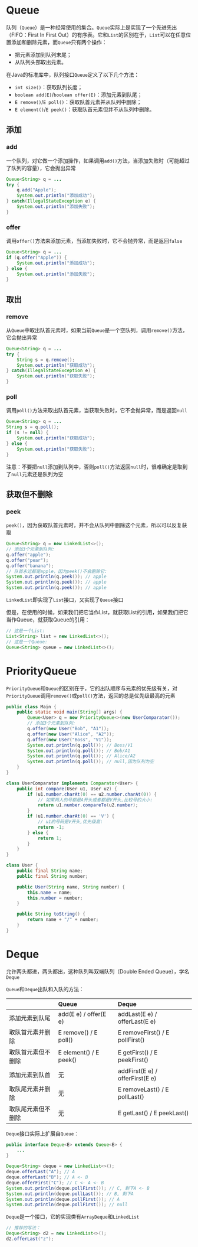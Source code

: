 # Queue



队列（`Queue`）是一种经常使用的集合。`Queue`实际上是实现了一个先进先出（FIFO：First In First Out）的有序表。它和`List`的区别在于，`List`可以在任意位置添加和删除元素，而`Queue`只有两个操作：

- 把元素添加到队列末尾；
- 从队列头部取出元素。



在Java的标准库中，队列接口`Queue`定义了以下几个方法：

- `int size()`：获取队列长度；
- `boolean add(E)`/`boolean offer(E)`：添加元素到队尾；
- `E remove()`/`E poll()`：获取队首元素并从队列中删除；
- `E element()`/`E peek()`：获取队首元素但并不从队列中删除。



## 添加

### add

一个队列，对它做一个添加操作，如果调用`add()`方法，当添加失败时（可能超过了队列的容量），它会抛出异常

```java
Queue<String> q = ...
try {
    q.add("Apple");
    System.out.println("添加成功");
} catch(IllegalStateException e) {
    System.out.println("添加失败");
}
```



### offer

调用`offer()`方法来添加元素，当添加失败时，它不会抛异常，而是返回`false`

```java
Queue<String> q = ...
if (q.offer("Apple")) {
    System.out.println("添加成功");
} else {
    System.out.println("添加失败");
}
```



## 取出

### remove

从`Queue`中取出队首元素时，如果当前`Queue`是一个空队列，调用`remove()`方法，它会抛出异常

```java
Queue<String> q = ...
try {
    String s = q.remove();
    System.out.println("获取成功");
} catch(IllegalStateException e) {
    System.out.println("获取失败");
}
```



### poll

调用`poll()`方法来取出队首元素，当获取失败时，它不会抛异常，而是返回`null`

```java
Queue<String> q = ...
String s = q.poll();
if (s != null) {
    System.out.println("获取成功");
} else {
    System.out.println("获取失败");
}
```



注意：不要把`null`添加到队列中，否则`poll()`方法返回`null`时，很难确定是取到了`null`元素还是队列为空



## 获取但不删除

### peek

`peek()`，因为获取队首元素时，并不会从队列中删除这个元素，所以可以反复获取

```java
Queue<String> q = new LinkedList<>();
// 添加3个元素到队列:
q.offer("apple");
q.offer("pear");
q.offer("banana");
// 队首永远都是apple，因为peek()不会删除它:
System.out.println(q.peek()); // apple
System.out.println(q.peek()); // apple
System.out.println(q.peek()); // apple
```





`LinkedList`即实现了`List`接口，又实现了`Queue`接口

但是，在使用的时候，如果我们把它当作List，就获取List的引用，如果我们把它当作Queue，就获取Queue的引用：

```java
// 这是一个List:
List<String> list = new LinkedList<>();
// 这是一个Queue:
Queue<String> queue = new LinkedList<>();
```





# PriorityQueue

`PriorityQueue`和`Queue`的区别在于，它的出队顺序与元素的优先级有关，对`PriorityQueue`调用`remove()`或`poll()`方法，返回的总是优先级最高的元素

```java
public class Main {
    public static void main(String[] args) {
        Queue<User> q = new PriorityQueue<>(new UserComparator());
        // 添加3个元素到队列:
        q.offer(new User("Bob", "A1"));
        q.offer(new User("Alice", "A2"));
        q.offer(new User("Boss", "V1"));
        System.out.println(q.poll()); // Boss/V1
        System.out.println(q.poll()); // Bob/A1
        System.out.println(q.poll()); // Alice/A2
        System.out.println(q.poll()); // null,因为队列为空
    }
}

class UserComparator implements Comparator<User> {
    public int compare(User u1, User u2) {
        if (u1.number.charAt(0) == u2.number.charAt(0)) {
            // 如果两人的号都是A开头或者都是V开头,比较号的大小:
            return u1.number.compareTo(u2.number);
        }
        if (u1.number.charAt(0) == 'V') {
            // u1的号码是V开头,优先级高:
            return -1;
        } else {
            return 1;
        }
    }
}

class User {
    public final String name;
    public final String number;

    public User(String name, String number) {
        this.name = name;
        this.number = number;
    }

    public String toString() {
        return name + "/" + number;
    }
}
```



# Deque

允许两头都进，两头都出，这种队列叫双端队列（Double Ended Queue），学名`Deque`



`Queue`和`Deque`出队和入队的方法：

|                    | Queue                  | Deque                           |
| :----------------- | :--------------------- | :------------------------------ |
| 添加元素到队尾     | add(E e) / offer(E e)  | addLast(E e) / offerLast(E e)   |
| 取队首元素并删除   | E remove() / E poll()  | E removeFirst() / E pollFirst() |
| 取队首元素但不删除 | E element() / E peek() | E getFirst() / E peekFirst()    |
| 添加元素到队首     | 无                     | addFirst(E e) / offerFirst(E e) |
| 取队尾元素并删除   | 无                     | E removeLast() / E pollLast()   |
| 取队尾元素但不删除 | 无                     | E getLast() / E peekLast()      |



`Deque`接口实际上扩展自`Queue`：

```java
public interface Deque<E> extends Queue<E> {
    ...
}
```



```java
Deque<String> deque = new LinkedList<>();
deque.offerLast("A"); // A
deque.offerLast("B"); // A <- B
deque.offerFirst("C"); // C <- A <- B
System.out.println(deque.pollFirst()); // C, 剩下A <- B
System.out.println(deque.pollLast()); // B, 剩下A
System.out.println(deque.pollFirst()); // A
System.out.println(deque.pollFirst()); // null
```



`Deque`是一个接口，它的实现类有`ArrayDeque`和`LinkedList`

```java
// 推荐的写法：
Deque<String> d2 = new LinkedList<>();
d2.offerLast("z");
```









